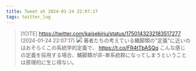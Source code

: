 ```yaml
---
title: Tweet at 2024-01-24 22:07:17
tags: twitter_log
---
```


> [!CITE] https://twitter.com/kaisekiriu/status/1750143232183517277 (2024-01-24 22:07:17)
> ![](https://twitter.com/kaisekiriu/status/1750143232183517277)
> 著者たちの考えている鰭脚類の"定義"に近いのはおそらくこの系統学的定義で、
> https://t.co/FR4tTbASQq
> こんな感じの定義を採用する場合、鰭脚類が非-単系統群になってしまうということは原理的に生じ得ない。
